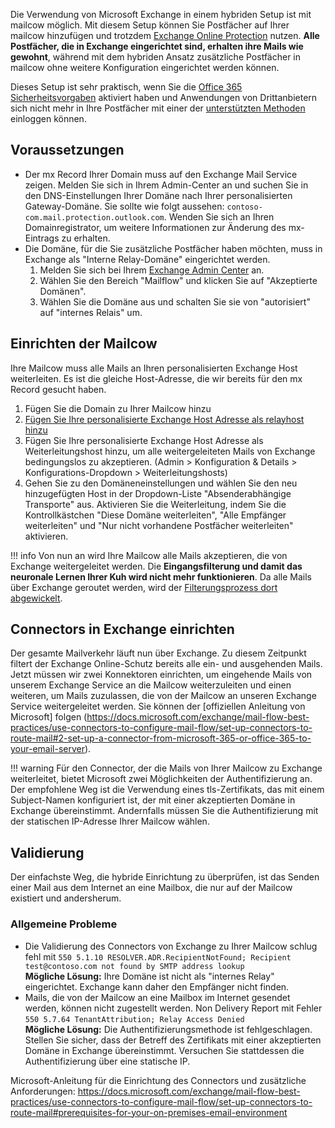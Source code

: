 Die Verwendung von Microsoft Exchange in einem hybriden Setup ist mit mailcow möglich. Mit diesem Setup können Sie Postfächer auf Ihrer mailcow hinzufügen und trotzdem [Exchange Online Protection](https://docs.microsoft.com/microsoft-365/security/office-365-security/exchange-online-protection-overview?view=o365-worldwide) nutzen.
**Alle Postfächer, die in Exchange eingerichtet sind, erhalten ihre Mails wie gewohnt**, während mit dem hybriden Ansatz zusätzliche Postfächer in mailcow ohne weitere Konfiguration eingerichtet werden können.

Dieses Setup ist sehr praktisch, wenn Sie die [Office 365 Sicherheitsvorgaben](https://docs.microsoft.com/azure/active-directory/fundamentals/concept-fundamentals-security-defaults) aktiviert haben und Anwendungen von Drittanbietern sich nicht mehr in Ihre Postfächer mit einer der [unterstützten Methoden](https://docs.microsoft.com/exchange/mail-flow-best-practices/how-to-set-up-a-multifunction-device-or-application-to-send-email-using-microsoft-365-or-office-365) einloggen können.


## Voraussetzungen
- Der mx Record Ihrer Domain muss auf den Exchange Mail Service zeigen. Melden Sie sich in Ihrem Admin-Center an und suchen Sie in den DNS-Einstellungen Ihrer Domäne nach Ihrer personalisierten Gateway-Domäne. Sie sollte wie folgt aussehen: `contoso-com.mail.protection.outlook.com`. Wenden Sie sich an Ihren Domainregistrator, um weitere Informationen zur Änderung des mx-Eintrags zu erhalten.
- Die Domäne, für die Sie zusätzliche Postfächer haben möchten, muss in Exchange als "Interne Relay-Domäne" eingerichtet werden.
    1. Melden Sie sich bei Ihrem [Exchange Admin Center](https://admin.exchange.microsoft.com) an.
    2. Wählen Sie den Bereich "Mailflow" und klicken Sie auf "Akzeptierte Domänen".
    3. Wählen Sie die Domäne aus und schalten Sie sie von "autorisiert" auf "internes Relais" um.


## Einrichten der Mailcow
Ihre Mailcow muss alle Mails an Ihren personalisierten Exchange Host weiterleiten. Es ist die gleiche Host-Adresse, die wir bereits für den mx Record gesucht haben.

1. Fügen Sie die Domain zu Ihrer Mailcow hinzu
2. [Fügen Sie Ihre personalisierte Exchange Host Adresse als relayhost hinzu](../../manual-guides/Postfix/u_e-postfix-relayhost.de.md)
3. Fügen Sie Ihre personalisierte Exchange Host Adresse als Weiterleitungshost hinzu, um alle weitergeleiteten Mails von Exchange bedingungslos zu akzeptieren. (Admin > Konfiguration & Details > Konfigurations-Dropdown > Weiterleitungshosts)
4. Gehen Sie zu den Domäneneinstellungen und wählen Sie den neu hinzugefügten Host in der Dropdown-Liste "Absenderabhängige Transporte" aus. Aktivieren Sie die Weiterleitung, indem Sie die Kontrollkästchen "Diese Domäne weiterleiten", "Alle Empfänger weiterleiten" und "Nur nicht vorhandene Postfächer weiterleiten" aktivieren.

!!! info
    Von nun an wird Ihre Mailcow alle Mails akzeptieren, die von Exchange weitergeleitet werden. Die **Eingangsfilterung und damit das neuronale Lernen Ihrer Kuh wird nicht mehr funktionieren**. Da alle Mails über Exchange geroutet werden, wird der [Filterungsprozess dort abgewickelt](https://docs.microsoft.com/exchange/antispam-and-antimalware/antispam-and-antimalware?view=exchserver-2019).


## Connectors in Exchange einrichten
Der gesamte Mailverkehr läuft nun über Exchange. Zu diesem Zeitpunkt filtert der Exchange Online-Schutz bereits alle ein- und ausgehenden Mails. Jetzt müssen wir zwei Konnektoren einrichten, um eingehende Mails von unserem Exchange Service an die Mailcow weiterzuleiten und einen weiteren, um Mails zuzulassen, die von der Mailcow an unseren Exchange Service weitergeleitet werden. Sie können der [offiziellen Anleitung von Microsoft] folgen (https://docs.microsoft.com/exchange/mail-flow-best-practices/use-connectors-to-configure-mail-flow/set-up-connectors-to-route-mail#2-set-up-a-connector-from-microsoft-365-or-office-365-to-your-email-server).

!!! warning
    Für den Connector, der die Mails von Ihrer Mailcow zu Exchange weiterleitet, bietet Microsoft zwei Möglichkeiten der Authentifizierung an. Der empfohlene Weg ist die Verwendung eines tls-Zertifikats, das mit einem Subject-Namen konfiguriert ist, der mit einer akzeptierten Domäne in Exchange übereinstimmt. Andernfalls müssen Sie die Authentifizierung mit der statischen IP-Adresse Ihrer Mailcow wählen.

## Validierung
Der einfachste Weg, die hybride Einrichtung zu überprüfen, ist das Senden einer Mail aus dem Internet an eine Mailbox, die nur auf der Mailcow existiert und andersherum.

### Allgemeine Probleme
- Die Validierung des Connectors von Exchange zu Ihrer Mailcow schlug fehl mit `550 5.1.10 RESOLVER.ADR.RecipientNotFound; Recipient test@contoso.com not found by SMTP address lookup`  
**Mögliche Lösung:** Ihre Domäne ist nicht als "internes Relay" eingerichtet. Exchange kann daher den Empfänger nicht finden.
- Mails, die von der Mailcow an eine Mailbox im Internet gesendet werden, können nicht zugestellt werden. Non Delivery Report mit Fehler `550 5.7.64 TenantAttribution; Relay Access Denied`  
**Mögliche Lösung:** Die Authentifizierungsmethode ist fehlgeschlagen. Stellen Sie sicher, dass der Betreff des Zertifikats mit einer akzeptierten Domäne in Exchange übereinstimmt. Versuchen Sie stattdessen die Authentifizierung über eine statische IP.

Microsoft-Anleitung für die Einrichtung des Connectors und zusätzliche Anforderungen: https://docs.microsoft.com/exchange/mail-flow-best-practices/use-connectors-to-configure-mail-flow/set-up-connectors-to-route-mail#prerequisites-for-your-on-premises-email-environment

